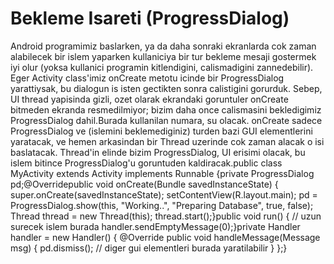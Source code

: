 # Bekleme Isareti (ProgressDialog)

Android programimiz baslarken, ya da daha sonraki ekranlarda cok zaman
alabilecek bir islem yaparken kullaniciya bir tur bekleme mesaji
gostermek iyi olur (yoksa kullanici programin kitlendigini,
calismadigini zannedebilir). Eger Activity class'imiz onCreate metotu
icinde bir ProgressDialog yarattiysak, bu dialogun is isten gectikten
sonra calistigini gorurduk. Sebep, UI thread yapisinda gizli, ozet
olarak ekrandaki goruntuler onCreate bitmeden ekranda resmedilmiyor;
bizim daha once calismasini bekledigimiz ProgressDialog dahil.Burada
kullanilan numara, su olacak. onCreate sadece ProgressDialog ve
(islemini beklemediginiz) turden bazi GUI elementlerini yaratacak, ve
hemen arkasindan bir Thread uzerinde cok zaman alacak o isi
baslatacak. Thread'in elinde bizim ProgressDialog, UI erisimi olacak,
bu islem bitince ProgressDialog'u goruntuden kaldiracak.public class
MyActivity extends Activity implements Runnable {private
ProgressDialog pd;@Overridepublic void onCreate(Bundle
savedInstanceState) { super.onCreate(savedInstanceState);
setContentView(R.layout.main); pd = ProgressDialog.show(this,
"Working..", "Preparing Database", true, false); Thread thread = new
Thread(this); thread.start();}public void run() { // uzun surecek
islem burada handler.sendEmptyMessage(0);}private Handler handler =
new Handler() { @Override public void handleMessage(Message msg) {
pd.dismiss(); // diger gui elementleri burada yaratilabilir } };}





